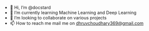 - 👋 Hi, I’m @docstard
- 🌱 I’m currently learning Machine Learning and Deep Learning
- 💞️ I’m looking to collaborate on various projects
- 📫 How to reach me mail me on dhruvchoudhary369@gmail.com

<!---
docstard/docstard is a ✨ special ✨ repository because its `README.md` (this file) appears on your GitHub profile.
You can click the Preview link to take a look at your changes.
--->
